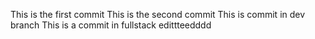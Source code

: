 This is the first commit
This is the second commit
This is commit in dev branch
This is a commit in fullstack edittteedddd
